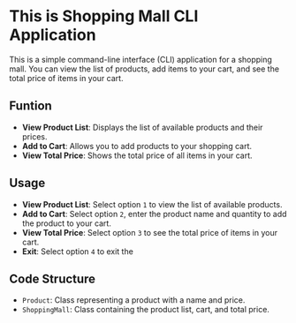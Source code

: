 This is Shopping Mall CLI Application
========================================
This is a simple command-line interface (CLI) application for a shopping mall.
You can view the list of products, add items to your cart, and see the total price of items in your cart.

## Funtion
 - **View Product List**: Displays the list of available products and their prices.
 - **Add to Cart**: Allows you to add products to your shopping cart.
 - **View Total Price**: Shows the total price of all items in your cart.

## Usage
 - **View Product List**: Select option `1` to view the list of available products.
 - **Add to Cart**: Select option `2`, enter the product name and quantity to add the product to your cart.
 - **View Total Price**: Select option `3` to see the total price of items in your cart.
 - **Exit**: Select option `4` to exit the

## Code Structure
 - `Product`: Class representing a product with a name and price.
 - `ShoppingMall`: Class containing the product list, cart, and total price.
